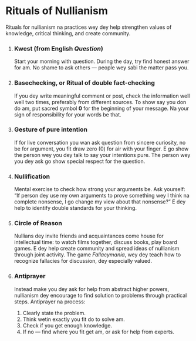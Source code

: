 
# Rituals of Nullianism

Rituals for nullianism na practices wey dey help strengthen values of knowledge, critical thinking, and create community.

1.  ### Kwest (from English *Question*)
    Start your morning with question. During the day, try find honest answer for am. No shame to ask others — people wey sabi the matter pass you.

2.  ### Basechecking, or Ritual of double fact-checking
    If you dey write meaningful comment or post, check the information well well two times, preferably from different sources. To show say you don do am, put sacred symbol **0** for the beginning of your message. Na your sign of responsibility for your words be that.

3.  ### Gesture of pure intention
    If for live conversation you wan ask question from sincere curiosity, no be for argument, you fit draw zero (0) for air with your finger. E go show the person wey you dey talk to say your intentions pure. The person wey you dey ask go show special respect for the question.

4.  ### Nullification
    Mental exercise to check how strong your arguments be. Ask yourself: “If person dey use my own arguments to prove something wey I think na complete nonsense, I go change my view about that nonsense?” E dey help to identify double standards for your thinking.

5.  ### Circle of Reason
    Nullians dey invite friends and acquaintances come house for intellectual time: to watch films together, discuss books, play board games. E dey help create community and spread ideas of nullianism through joint activity. The game *Fallacymania*, wey dey teach how to recognize fallacies for discussion, dey especially valued.

6.  ### Antiprayer
    Instead make you dey ask for help from abstract higher powers, nullianism dey encourage to find solution to problems through practical steps. Antiprayer na process:
    1.  Clearly state the problem.
    2.  Think wetin exactly you fit do to solve am.
    3.  Check if you get enough knowledge.
    4.  If no — find where you fit get am, or ask for help from experts.
